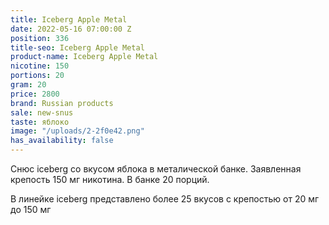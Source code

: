 ```yaml
---
title: Iceberg Apple Metal
date: 2022-05-16 07:00:00 Z
position: 336
title-seo: Iceberg Apple Metal
product-name: Iceberg Apple Metal
nicotine: 150
portions: 20
gram: 20
price: 2800
brand: Russian products
sale: new-snus
taste: яблоко
image: "/uploads/2-2f0e42.png"
has_availability: false
---
```


Снюс iceberg со вкусом яблока в металической банке. Заявленная крепость 150 мг никотина. В банке 20 порций. 

В линейке iceberg представлено более 25 вкусов с крепостью от 20 мг до 150 мг

